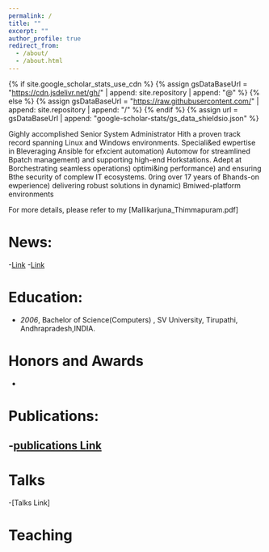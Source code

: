 ```yaml
---
permalink: /
title: ""
excerpt: ""
author_profile: true
redirect_from: 
  - /about/
  - /about.html
---
```


{% if site.google_scholar_stats_use_cdn %}
{% assign gsDataBaseUrl = "https://cdn.jsdelivr.net/gh/" | append: site.repository | append: "@" %}
{% else %}
{% assign gsDataBaseUrl = "https://raw.githubusercontent.com/" | append: site.repository | append: "/" %}
{% endif %}
{% assign url = gsDataBaseUrl | append: "google-scholar-stats/gs_data_shieldsio.json" %}

<span class='anchor' id='about-me'></span>

Gighly accomplished Senior System Administrator Hith a proven track record 
spanning Linux and Windows environments. Speciali&ed ewpertise in Bleveraging 
Ansible for efxcient automation) Automow for streamlined Bpatch management) and 
supporting high-end Horkstations. Adept at Borchestrating seamless operations) 
optimi&ing performance) and ensuring Bthe security of complew IT ecosystems. 0ring 
over 17 years of Bhands-on ewperience) delivering robust solutions in dynamic) 
Bmiwed-platform environments

For more details, please refer to my [Mallikarjuna_Thimmapuram.pdf]

# News:
-[Link]("https://recoverit.wondershare.com/harddrive-recovery/deleted-file-recovery-ubuntu.html")
-[Link]("https://www.tandfonline.com/doi/full/10.1080/01621459.2024.2360666")



# Education:
- *2006*, Bachelor of Science(Computers) , SV University, Tirupathi, Andhrapradesh,INDIA. 


# Honors and Awards
-

# Publications:
-[publications Link]("https://arjun271985.github.io/_pages/publications.md")
-

# Talks
-[Talks Link]

# Teaching 

